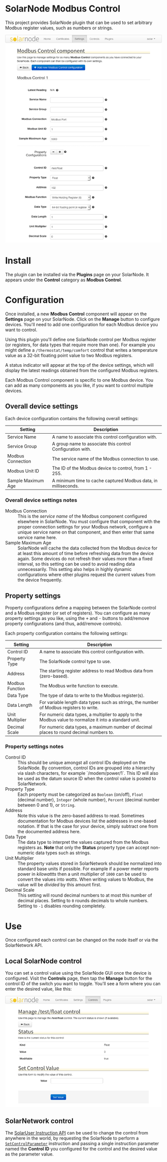 # SolarNode Modbus Control

This project provides SolarNode plugin that can be used to set arbitrary
Modbus register values, such as numbers or strings.

![settings](docs/solarnode-modbus-control-settings.png)

# Install

The plugin can be installed via the **Plugins** page on your SolarNode. It
appears under the **Control** category as **Modbus Control**.

# Configuration

Once installed, a new **Modbus Control** component will appear on the
**Settings** page on your SolarNode. Click on the **Manage** button to configure
devices. You'll need to add one configuration for each Modbus device you want to
control.

Using this plugin you'll define one SolarNode control per Modbus register
(or registers, for data types that require more than one). For example you
might define a `/thermostat/temp/comfort` control that writes a temperature
value as a 32-bit floating point value to two Modbus registers.

A status indicator will appear at the top of the device settings, which will
display the latest readings obtained from the configured Modbus registers.

Each Modbus Control component is specific to one Modbus device. You can add
as many components as you like, if you want to control multiple devices.

## Overall device settings

Each device configuration contains the following overall settings:

| Setting            | Description                                                                      |
|--------------------|----------------------------------------------------------------------------------|
| Service Name       | A name to associate this control configuration with.                             |
| Service Group      | A group name to associate this control Configuration with.                       |
| Modbus Connection  | The service name of the Modbus connection to use.                                |
| Modbus Unit ID     | The ID of the Modbus device to control, from 1 - 255.                            |
| Sample Maximum Age | A minimum time to cache captured Modbus data, in milliseconds.                   |


### Overall device settings notes

<dl>
	<dt>Modbus Connection</dt>
	<dd>This is the <i>service name</i> of the Modbus component configured elsewhere
	in SolarNode. You must configure that component with the proper connection settings
	for your Modbus network, configure a unique service name on that component, and then
	enter that same service name here.</dd>
	<dt>Sample Maximum Age</dt>
	<dd>SolarNode will cache the data collected from the Modbus device for at least
	this amount of time before refreshing data from the device again. Some devices
	do not refresh their values more than a fixed interval, so this setting can be
	used to avoid reading data unnecessarily. This setting also helps in highly
	dynamic configurations where other plugins request the current values from
	the device frequently.</dd>
</dl>

## Property settings

Property configurations define a mapping between the SolarNode control and a
Modbus register (or set of registers). You can configure as many property
settings as you like, using the <kbd>+</kbd> and <kbd>-</kbd> buttons to
add/remove property configurations (and thus, add/remove controls).

Each property configuration contains the following settings:

| Setting         | Description                                                                                             |
|-----------------|---------------------------------------------------------------------------------------------------------|
| Control ID      | A name to associate this control configuration with.                                                    |
| Property Type   | The SolarNode control type to use.                                                                      |
| Address         | The starting register address to read Modbus data from (zero-based).                                    |
| Modbus Function | The Modbus write function to execute.                                                                   |
| Data Type       | The type of data to write to the Modbus register(s).                                                    |
| Data Length     | For variable length data types such as strings, the number of Modbus registers to write.                |
| Unit Multiplier | For numeric data types, a multiplier to apply to the Modbus value to normalize it into a standard unit. |
| Decimal Scale   | For numeric data types, a maximum number of decimal places to round decimal numbers to.                 |

### Property settings notes

<dl>
	<dt>Control ID</dt>
	<dd>This should be unique amongst all control IDs deployed on the SolarNode. By convention,
	control IDs are grouped into a hierarchy via slash characters, for example `/modem/power/1`.
	This ID will also be used as the datum source ID when the control value is posted to
	SolarNetwork.</dd>
	<dt>Property Type</dt>
	<dd>Each property must be categorized as <code>Boolean</code> (on/off), <code>Float</code>
	(decimal number), <code>Integer</code> (whole number), <code>Percent</code> (decimal
	number between 0 and 1), or <code>String</code>.</dd>
	<dt>Address</dt>
	<dd>Note this value is the zero-based address to read. Sometimes documentation for Modbus
	devices list the addresses in one-based notation. If that is the case for your device,
	simply subtract one from the documented address here.</dd>
	<dt>Data Type</dt>
	<dd>The data type to interpret the values captured from the Modbus registers as.
	<b>Note</b> that only the <b>Status</b> property type can accept non-numeric
	data types such as strings.</dd>
	<dt>Unit Multiplier</dt>
	<dd>The property values stored in SolarNetwork should be normalized into standard
	base units if possible. For example if a power meter reports power in <i>kilowattts</i>
	then a unit multiplier of <code>1000</code> can be used to convert the values into
	<i>watts</i>. When writing values to Modbus, the value will be <i>divided</i> by this
	amount first.</dd>
	<dt>Decimal Scale</dt>
	<dd>This setting will round decimal numbers to at most this number of decimal places. Setting
	to <code>0</code> rounds decimals to whole numbers. Setting to <code>-1</code> disables
	rounding completely.</dd>
</dl>

# Use

Once configured each control can be changed on the node itself or via the
SolarNetwork API.

## Local SolarNode control

You can set a control value using the SolarNode GUI once the device is configured.
Visit the **Controls** page, then tap the **Manage** button for the control ID
of the switch you want to toggle. You'll see a form where you can enter the
desired value, like this:

![settings](docs/solarnode-modbus-control.png)

## SolarNetwork control

The [SolarUser Instruction API](https://github.com/SolarNetwork/solarnetwork/wiki/SolarUser-API#queue-instruction)
can be used to change the control from anywhere in the world, by requesting the
SolarNode to perform a [`SetControlParameter`](https://github.com/SolarNetwork/solarnetwork/wiki/SolarUser-API-enumerated-types#setcontrolparameter)
instruction and passing a single instruction parameter named the **Control ID** you
configured for the control and the desired value as the parameter value.
